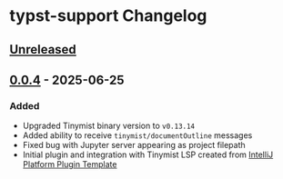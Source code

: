 <!-- Keep a Changelog guide -> https://keepachangelog.com -->

# typst-support Changelog

## [Unreleased]

## [0.0.4] - 2025-06-25

### Added

- Upgraded Tinymist binary version to `v0.13.14`
- Added ability to receive `tinymist/documentOutline` messages
- Fixed bug with Jupyter server appearing as project filepath
- Initial plugin and integration with Tinymist LSP created
  from [IntelliJ Platform Plugin Template](https://github.com/JetBrains/intellij-platform-plugin-template)

[Unreleased]: https://github.com/garetht/typst-support/compare/v0.0.4...HEAD
[0.0.4]: https://github.com/garetht/typst-support/commits/v0.0.4
